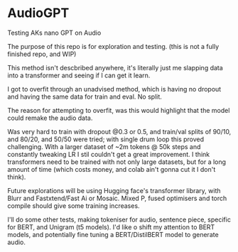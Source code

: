 # AudioGPT
Testing AKs nano GPT on Audio

The purpose of this repo is for exploration and testing. (this is not a fully finished repo, and WIP) 

This method isn't descbribed anywhere, it's literally just me slapping data into a transformer and seeing if I can get it learn. 

I got to overfit through an unadvised method, which is having no dropout and having the same data for train and eval. No split. 

The reason for attempting to overfit, was this would highlight that the model could remake the audio data. 

Was very hard to train with dropout @0.3 or 0.5, and train/val splits of 90/10, and 80/20, and 50/50 were tried; 
with single drum loop this proved challenging. With a larger dataset of ~2m tokens @ 50k steps and constantly tweaking LR I stil couldn't get a great improvement. I think transformers need to be trained with not only large datasets, but for a long amount of time (which costs money, and colab ain't gonna cut it I don't think). 

Future explorations will be using Hugging face's transformer library, with Blurr and Fastxtend/Fast Ai or Mosaic. Mixed P, fused optimisers and torch compile should give some training increases. 

I'll do some other tests, making tokeniser for audio, sentence piece, specific for BERT, and Unigram (t5 models). I'd like o shift my attention to BERT models, and potentially fine tuning a BERT/DistilBERT model to generate audio. 
